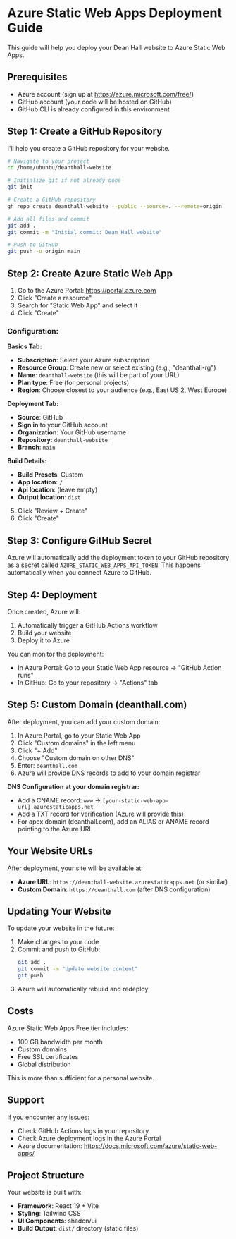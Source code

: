 # Azure Static Web Apps Deployment Guide

This guide will help you deploy your Dean Hall website to Azure Static Web Apps.

## Prerequisites

- Azure account (sign up at https://azure.microsoft.com/free/)
- GitHub account (your code will be hosted on GitHub)
- GitHub CLI is already configured in this environment

## Step 1: Create a GitHub Repository

I'll help you create a GitHub repository for your website.

```bash
# Navigate to your project
cd /home/ubuntu/deanthall-website

# Initialize git if not already done
git init

# Create a GitHub repository
gh repo create deanthall-website --public --source=. --remote=origin

# Add all files and commit
git add .
git commit -m "Initial commit: Dean Hall website"

# Push to GitHub
git push -u origin main
```

## Step 2: Create Azure Static Web App

1. Go to the Azure Portal: https://portal.azure.com
2. Click "Create a resource"
3. Search for "Static Web App" and select it
4. Click "Create"

### Configuration:

**Basics Tab:**
- **Subscription**: Select your Azure subscription
- **Resource Group**: Create new or select existing (e.g., "deanthall-rg")
- **Name**: `deanthall-website` (this will be part of your URL)
- **Plan type**: Free (for personal projects)
- **Region**: Choose closest to your audience (e.g., East US 2, West Europe)

**Deployment Tab:**
- **Source**: GitHub
- **Sign in** to your GitHub account
- **Organization**: Your GitHub username
- **Repository**: `deanthall-website`
- **Branch**: `main`

**Build Details:**
- **Build Presets**: Custom
- **App location**: `/`
- **Api location**: (leave empty)
- **Output location**: `dist`

5. Click "Review + Create"
6. Click "Create"

## Step 3: Configure GitHub Secret

Azure will automatically add the deployment token to your GitHub repository as a secret called `AZURE_STATIC_WEB_APPS_API_TOKEN`. This happens automatically when you connect Azure to GitHub.

## Step 4: Deployment

Once created, Azure will:
1. Automatically trigger a GitHub Actions workflow
2. Build your website
3. Deploy it to Azure

You can monitor the deployment:
- In Azure Portal: Go to your Static Web App resource → "GitHub Action runs"
- In GitHub: Go to your repository → "Actions" tab

## Step 5: Custom Domain (deanthall.com)

After deployment, you can add your custom domain:

1. In Azure Portal, go to your Static Web App
2. Click "Custom domains" in the left menu
3. Click "+ Add"
4. Choose "Custom domain on other DNS"
5. Enter: `deanthall.com`
6. Azure will provide DNS records to add to your domain registrar

**DNS Configuration at your domain registrar:**
- Add a CNAME record: `www` → `[your-static-web-app-url].azurestaticapps.net`
- Add a TXT record for verification (Azure will provide this)
- For apex domain (deanthall.com), add an ALIAS or ANAME record pointing to the Azure URL

## Your Website URLs

After deployment, your site will be available at:
- **Azure URL**: `https://deanthall-website.azurestaticapps.net` (or similar)
- **Custom Domain**: `https://deanthall.com` (after DNS configuration)

## Updating Your Website

To update your website in the future:
1. Make changes to your code
2. Commit and push to GitHub:
   ```bash
   git add .
   git commit -m "Update website content"
   git push
   ```
3. Azure will automatically rebuild and redeploy

## Costs

Azure Static Web Apps Free tier includes:
- 100 GB bandwidth per month
- Custom domains
- Free SSL certificates
- Global distribution

This is more than sufficient for a personal website.

## Support

If you encounter any issues:
- Check GitHub Actions logs in your repository
- Check Azure deployment logs in the Azure Portal
- Azure documentation: https://docs.microsoft.com/azure/static-web-apps/

## Project Structure

Your website is built with:
- **Framework**: React 19 + Vite
- **Styling**: Tailwind CSS
- **UI Components**: shadcn/ui
- **Build Output**: `dist/` directory (static files)

